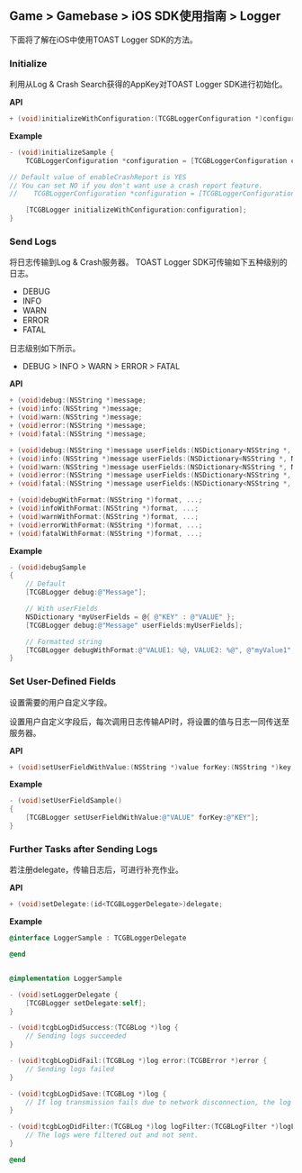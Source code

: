 ## Game > Gamebase > iOS SDK使用指南 > Logger

下面将了解在iOS中使用TOAST Logger SDK的方法。

### Initialize

利用从Log & Crash Search获得的AppKey对TOAST Logger SDK进行初始化。

**API**

```objectivec
+ (void)initializeWithConfiguration:(TCGBLoggerConfiguration *)configuration;
```

**Example**
```objectivec
- (void)initializeSample {
    TCGBLoggerConfiguration *configuration = [TCGBLoggerConfiguration configurationWithAppKey:@"YOUR_APP_KEY"];

// Default value of enableCrashReport is YES
// You can set NO if you don't want use a crash report feature.
//    TCGBLoggerConfiguration *configuration = [TCGBLoggerConfiguration configurationWithAppKey:@"YOUR_APP_KEY" enableCrashReporter:NO];

    [TCGBLogger initializeWithConfiguration:configuration];
}
```

### Send Logs

将日志传输到Log & Crash服务器。
TOAST Logger SDK可传输如下五种级别的日志。

* DEBUG
* INFO
* WARN
* ERROR
* FATAL

日志级别如下所示。

* DEBUG > INFO > WARN > ERROR > FATAL

**API**

```objectivec
+ (void)debug:(NSString *)message;
+ (void)info:(NSString *)message;
+ (void)warn:(NSString *)message;
+ (void)error:(NSString *)message;
+ (void)fatal:(NSString *)message;

+ (void)debug:(NSString *)message userFields:(NSDictionary<NSString *, NSString *> *)userFields;
+ (void)info:(NSString *)message userFields:(NSDictionary<NSString *, NSString *> *)userFields;
+ (void)warn:(NSString *)message userFields:(NSDictionary<NSString *, NSString *> *)userFields;
+ (void)error:(NSString *)message userFields:(NSDictionary<NSString *, NSString *> *)userFields;
+ (void)fatal:(NSString *)message userFields:(NSDictionary<NSString *, NSString *> *)userFields;

+ (void)debugWithFormat:(NSString *)format, ...;
+ (void)infoWithFormat:(NSString *)format, ...;
+ (void)warnWithFormat:(NSString *)format, ...;
+ (void)errorWithFormat:(NSString *)format, ...;
+ (void)fatalWithFormat:(NSString *)format, ...;
```

**Example**

```objectivec
- (void)debugSample
{
    // Default
    [TCGBLogger debug:@"Message"];

    // With userFields
    NSDictionary *myUserFields = @{ @"KEY" : @"VALUE" };
    [TCGBLogger debug:@"Message" userFields:myUserFields];

    // Formatted string
    [TCGBLogger debugWithFormat:@"VALUE1: %@, VALUE2: %@", @"myValue1", @"myValue2"];
}
```

### Set User-Defined Fields
设置需要的用户自定义字段。 

设置用户自定义字段后，每次调用日志传输API时，将设置的值与日志一同传送至服务器。

**API**

```objectivec
+ (void)setUserFieldWithValue:(NSString *)value forKey:(NSString *)key;
```

**Example**

```objectivec
- (void)setUserFieldSample()
{
    [TCGBLogger setUserFieldWithValue:@"VALUE" forKey:@"KEY"];
}
```

### Further Tasks after Sending Logs

若注册delegate，传输日志后，可进行补充作业。

**API**

```objectivec
+ (void)setDelegate:(id<TCGBLoggerDelegate>)delegate;
```

**Example**

```objectivec
@interface LoggerSample : TCGBLoggerDelegate

@end


@implementation LoggerSample

- (void)setLoggerDelegate {
    [TCGBLogger setDelegate:self];
}

- (void)tcgbLogDidSuccess:(TCGBLog *)log {
    // Sending logs succeeded
}

- (void)tcgbLogDidFail:(TCGBLog *)log error:(TCGBError *)error {
    // Sending logs failed
}

- (void)tcgbLogDidSave:(TCGBLog *)log {
    // If log transmission fails due to network disconnection, the log is saved in a file for log retransmission.(The saved file cannot be checked.)
}

- (void)tcgbLogDidFilter:(TCGBLog *)log logFilter:(TCGBLogFilter *)logFilter {
    // The logs were filtered out and not sent.
}

@end
```

